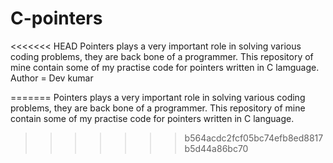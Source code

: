 # C-pointers
<<<<<<< HEAD
Pointers plays a very important role in solving various coding problems, they are back bone of a programmer. This repository of mine contain some of my practise code for pointers written in C lamguage.
Author = Dev kumar

=======
Pointers plays a very important role in solving various coding problems, they are back bone of a programmer. This repository of mine contain some of my practise code for pointers written in C language.
>>>>>>> b564acdc2fcf05bc74efb8ed8817b5d44a86bc70
